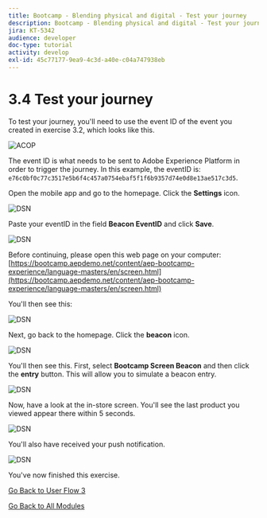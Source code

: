 ```yaml
---
title: Bootcamp - Blending physical and digital - Test your journey
description: Bootcamp - Blending physical and digital - Test your journey
jira: KT-5342
audience: developer
doc-type: tutorial
activity: develop
exl-id: 45c77177-9ea9-4c3d-a40e-c04a747938eb
---
```

# 3.4 Test your journey

To test your journey, you'll need to use the event ID of the event you created in exercise 3.2, which looks like this.

![ACOP](./images/payloadeventID.png)

The event ID is what needs to be sent to Adobe Experience Platform in order to trigger the journey. In this example, the eventID is:
`e76c0bf0c77c3517e5b6f4c457a0754ebaf5f1f6b9357d74e0d8e13ae517c3d5`.

Open the mobile app and go to the homepage. Click the **Settings** icon.

![DSN](./images/appsett.png)

Paste your eventID in the field **Beacon EventID** and click **Save**.

![DSN](./images/beacon1.png)

Before continuing, please open this web page on your computer: [https://bootcamp.aepdemo.net/content/aep-bootcamp-experience/language-masters/en/screen.html](https://bootcamp.aepdemo.net/content/aep-bootcamp-experience/language-masters/en/screen.html)

You'll then see this:

![DSN](./images/screen1.png)

Next, go back to the homepage. Click the **beacon** icon.

![DSN](./images/app23.png)

You'll then see this. First, select **Bootcamp Screen Beacon** and then click the **entry** button. This will allow you to simulate a beacon entry.

![DSN](./images/app21.png)

Now, have a look at the in-store screen. You'll see the last product you viewed appear there within 5 seconds.

![DSN](./images/beacon3.png)

You'll also have received your push notification.

![DSN](./images/beacon2.png)

You've now finished this exercise.

[Go Back to User Flow 3](./uc3.md)

[Go Back to All Modules](../../overview.md)
